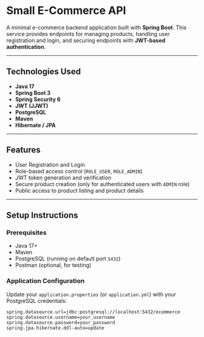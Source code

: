 # Small E-Commerce API

A minimal e-commerce backend application built with **Spring Boot**. This service provides endpoints for managing products, handling user registration and login, and securing endpoints with **JWT-based authentication**.

---

## Technologies Used

- **Java 17**
- **Spring Boot 3**
- **Spring Security 6**
- **JWT (JJWT)**
- **PostgreSQL**
- **Maven**
- **Hibernate / JPA**
---

## Features

- User Registration and Login
- Role-based access control (`ROLE_USER`, `ROLE_ADMIN`)
- JWT token generation and verification
- Secure product creation (only for authenticated users with `ADMIN` role)
- Public access to product listing and product details

---

##  Setup Instructions

### Prerequisites

- Java 17+
- Maven
- PostgreSQL (running on default port `5432`)
- Postman (optional, for testing)

###  Application Configuration

Update your `application.properties` (or `application.yml`) with your PostgreSQL credentials:

```properties
spring.datasource.url=jdbc:postgresql://localhost:5432/ecommerce
spring.datasource.username=your_username
spring.datasource.password=your_password
spring.jpa.hibernate.ddl-auto=update